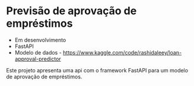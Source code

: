 # Previsão de aprovação de empréstimos 

* Em desenvolvimento 
* FastAPI 
* Modelo de dados - https://www.kaggle.com/code/rashidaleey/loan-approval-predictor

<p>Este projeto apresenta uma api com o framework FastAPI para um modelo de aprovação de empréstimos.</p>